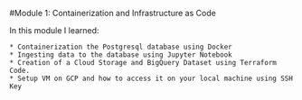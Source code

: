 #Module 1: Containerization and Infrastructure as Code

In this module I learned:

    * Containerization the Postgresql database using Docker
    * Ingesting data to the database using Jupyter Notebook
    * Creation of a Cloud Storage and BigQuery Dataset using Terraform Code.
    * Setup VM on GCP and how to access it on your local machine using SSH Key
